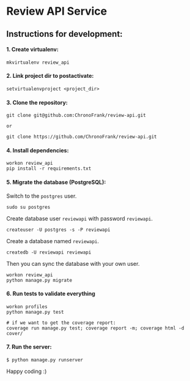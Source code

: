 # Review API Service

## Instructions for development:

#### 1. Create virtualenv:
```
mkvirtualenv review_api
```
#### 2. Link project dir to postactivate:
```
setvirtualenvproject <project_dir>
```
#### 3. Clone the repository:
```
git clone git@github.com:ChronoFrank/review-api.git 

or 

git clone https://github.com/ChronoFrank/review-api.git
```
#### 4. Install dependencies:
```
workon review_api
pip install -r requirements.txt
```
#### 5. Migrate the database (PostgreSQL):

Switch to the `postgres` user.

```
sudo su postgres
```

Create database user `reviewapi` with password `reviewapi`.

```
createuser -U postgres -s -P reviewapi
```

Create a database named `reviewapi`.

```
createdb -U reviewapi reviewapi
```

Then you can sync the database with your own user.

```
workon review_api
python manage.py migrate
```

#### 6. Run tests to validate everything
```
workon profiles
python manage.py test

# if we want to get the coverage report:
coverage run manage.py test; coverage report -m; coverage html -d cover/
```
#### 7. Run the server:
```
$ python manage.py runserver
```


Happy coding :)
